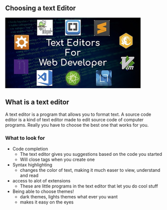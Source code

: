 ## Choosing a text Editor ##

![.](code-editor.jpg)

## What is a text editor ##

A text editor is a program that allows you to format text. A source code editor is a kind of text editor made to edit source code of computer programs.
Really you have to choose the best one that works for you.


### What to look for ###

- Code completion
    + The text editor gives you suggestions based on the code you started
    + Will close tags when you create one
- Syntax highlighting
    + changes the color of text, making it much easer to view, understand and read
- access to alot of extensions
    + These are little programs in the text editor that let you do cool stuff
- Being able to choose themes!
    + dark themes, lights themes what ever you want
    + makes it easy on the eyes

